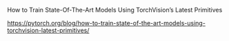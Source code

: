 How to Train State-Of-The-Art Models Using TorchVision’s Latest Primitives

https://pytorch.org/blog/how-to-train-state-of-the-art-models-using-torchvision-latest-primitives/
